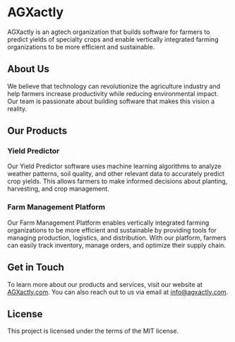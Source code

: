 # AGXactly

AGXactly is an agtech organization that builds software for farmers to predict yields of specialty crops and enable vertically integrated farming organizations to be more efficient and sustainable.

## About Us

We believe that technology can revolutionize the agriculture industry and help farmers increase productivity while reducing environmental impact. Our team is passionate about building software that makes this vision a reality.

## Our Products

### Yield Predictor

Our Yield Predictor software uses machine learning algorithms to analyze weather patterns, soil quality, and other relevant data to accurately predict crop yields. This allows farmers to make informed decisions about planting, harvesting, and crop management.

### Farm Management Platform

Our Farm Management Platform enables vertically integrated farming organizations to be more efficient and sustainable by providing tools for managing production, logistics, and distribution. With our platform, farmers can easily track inventory, manage orders, and optimize their supply chain.

## Get in Touch

To learn more about our products and services, visit our website at [AGXactly.com](https://www.agxactly.com/). You can also reach out to us via email at [info@agxactly.com](mailto:info@agxactly.com).

## License

This project is licensed under the terms of the MIT license.
